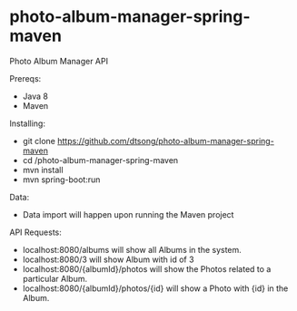# photo-album-manager-spring-maven
Photo Album Manager API

Prereqs:
- Java 8
- Maven

Installing:
- git clone https://github.com/dtsong/photo-album-manager-spring-maven
- cd /photo-album-manager-spring-maven
- mvn install
- mvn spring-boot:run

Data:
- Data import will happen upon running the Maven project

API Requests:
- localhost:8080/albums will show all Albums in the system.
- localhost:8080/3 will show Album with id of 3
- localhost:8080/{albumId}/photos will show the Photos related to a particular Album.
- localhost:8080/{albumId}/photos/{id} will show a Photo with {id} in the Album.
